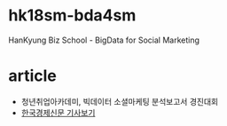 # hk18sm-bda4sm
HanKyung Biz School - BigData for Social Marketing 

# article
- 청년취업아카데미, 빅데이터 소셜마케팅 분석보고서 경진대회
- <a href="http://news.hankyung.com/article/2018083016681">한국경제신문 기사보기</a>


